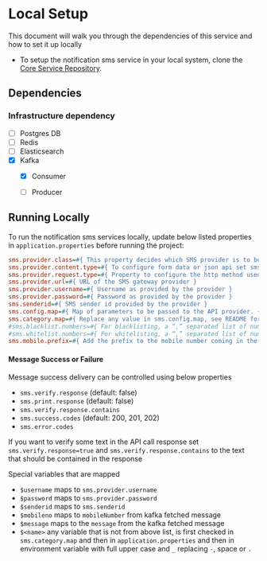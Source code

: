 # Local Setup

This document will walk you through the dependencies of this service and how to set it up locally

- To setup the notification sms service in your local system, clone the [Core Service Repository](https://github.com/upyog/UPYOG/tree/master/core-services).

## Dependencies

### Infrastructure dependency

- [ ] Postgres DB
- [ ] Redis
- [ ] Elasticsearch
- [x] Kafka
  - [x] Consumer
  - [ ] Producer


## Running Locally

To run the notification sms services locally, update below listed properties in `application.properties` before running the project:

```ini
sms.provider.class=#{ This property decides which SMS provider is to be used by the service to send messages . Generic, Console, NIC, MSDG are the providers available}
sms.provider.content.type=#{ To configure form data or json api set sms.provider.content.type=application/x-www-form-urlencoded or sms.provider.content.type=application/json respectively }
sms.provider.request.type=#{ Property to configure the http method used to call provider. Either `GET` or `POST` }
sms.provider.url=#{ URL of the SMS gateway provider }
sms.provider.username=#{ Username as provided by the provider } 
sms.provider.password=#{ Password as provided by the provider }
sms.senderid=#{ SMS sender id provided by the provider }
sms.config.map=#{ Map of parameters to be passed to the API provider. {'uname':'$username', 'pwd': '$password', 'sid':'$senderid', 'mobileno':'$mobileno', 'content':'$message', 'smsservicetype':'unicodemsg', 'myParam': '$extraParam' , 'messageType': '$mtype'} }
sms.category.map=#{ Replace any value in sms.config.map, see README for more details }
#sms.blacklist.numbers=#{ For blacklisting, a “,” separated list of numbers or number patterns, see README for more details }
#sms.whitelist.numbers=#{ For whitelisting, a “,” separated list of numbers or number patterns, see README for more details }
sms.mobile.prefix=#{ Add the prefix to the mobile number coming in the message queue }
```

#### Message Success or Failure

Message success delivery can be controlled using below properties
- `sms.verify.response` (default: false)
- `sms.print.response` (default: false)
- `sms.verify.response.contains`
- `sms.success.codes` (default: 200, 201, 202)
- `sms.error.codes`

If you want to verify some text in the API call response set `sms.verify.response=true` and `sms.verify.response.contains` to the text that should be contained in the response

Special variables that are mapped

- `$username` maps to `sms.provider.username`
- `$password` maps to `sms.provider.password`
- `$senderid` maps to `sms.senderid`
- `$mobileno` maps to `mobileNumber` from kafka fetched message
- `$message` maps to the `message` from the kafka fetched message
- `$<name>` any variable that is not from above list, is first checked in `sms.category.map` and then in `application.properties` and then in environment variable with full upper case and `_` replacing `-`, space or `.`
